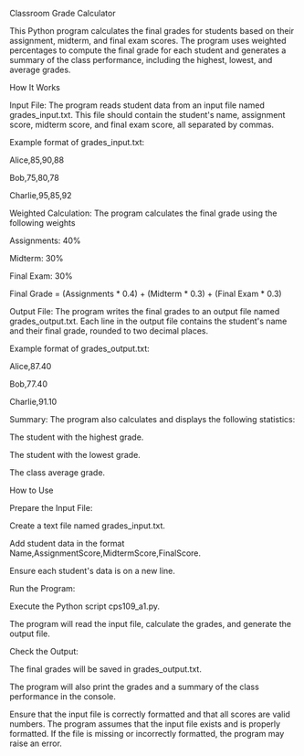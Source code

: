 Classroom Grade Calculator

This Python program calculates the final grades for students based on their assignment, midterm, and final exam scores. The program uses weighted percentages to compute the final grade for each student and generates a summary of the class performance, including the highest, lowest, and average grades.

How It Works

Input File: The program reads student data from an input file named grades_input.txt. This file should contain the student's name, assignment score, midterm score, and final exam score, all separated by commas.

Example format of grades_input.txt:

Alice,85,90,88

Bob,75,80,78

Charlie,95,85,92


Weighted Calculation: The program calculates the final grade using the following weights

Assignments: 40%

Midterm: 30%

Final Exam: 30%


Final Grade = (Assignments * 0.4) + (Midterm * 0.3) + (Final Exam * 0.3)

Output File: The program writes the final grades to an output file named grades_output.txt. Each line in the output file contains the student's name and their final grade, rounded to two decimal places.

Example format of grades_output.txt:

Alice,87.40

Bob,77.40

Charlie,91.10


Summary: The program also calculates and displays the following statistics:

The student with the highest grade.

The student with the lowest grade.

The class average grade.

How to Use

Prepare the Input File:

Create a text file named grades_input.txt.

Add student data in the format Name,AssignmentScore,MidtermScore,FinalScore.

Ensure each student's data is on a new line.

Run the Program:

Execute the Python script cps109_a1.py.

The program will read the input file, calculate the grades, and generate the output file.

Check the Output:

The final grades will be saved in grades_output.txt.

The program will also print the grades and a summary of the class performance in the console.


Ensure that the input file is correctly formatted and that all scores are valid numbers.
The program assumes that the input file exists and is properly formatted. If the file is missing or incorrectly formatted, the program may raise an error.



